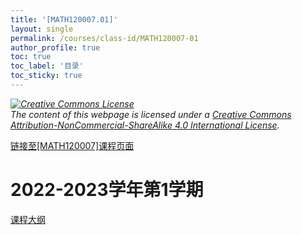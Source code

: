 ```yaml
---
title: '[MATH120007.01]'
layout: single
permalink: /courses/class-id/MATH120007-01
author_profile: true
toc: true
toc_label: '目录'
toc_sticky: true
---
```


<div class='notice--warning'>
	<p><i><a rel='license' href='http://creativecommons.org/licenses/by-nc-sa/4.0/'><img alt='Creative Commons License' style='border-width:0' src='https://i.creativecommons.org/l/by-nc-sa/4.0/88x31.png' /></a><br /> The content of this webpage is licensed under a <a rel='license' href='http://creativecommons.org/licenses/by-nc-sa/4.0/'>Creative Commons Attribution-NonCommercial-ShareAlike 4.0 International License</a>.</i></p>
</div>

<a href='https://fdu-math.github.io/courses/MATH120007'>链接至[MATH120007]课程页面<a>

# 2022-2023学年第1学期

<a href='../courses/syllabus/MATH120007.01-2022-2023-1 (Encrypted).pdf'>课程大纲</a>